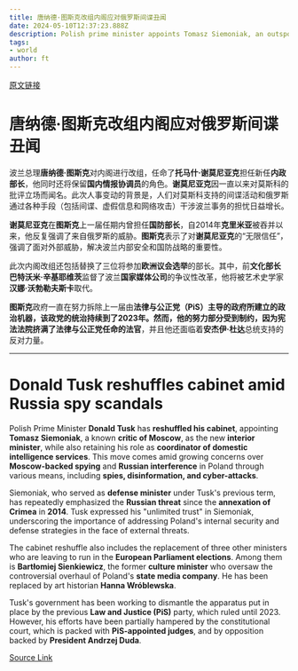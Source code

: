 ```yaml
---
title: 唐纳德·图斯克改组内阁应对俄罗斯间谍丑闻
date: 2024-05-10T12:37:23.888Z
description: Polish prime minister appoints Tomasz Siemoniak, an outspoken critic of Moscow, to run interior ministry
tags: 
- world
author: ft
---
```


[原文链接](https://ft.com/content/fc9e049c-58cd-4141-b8ec-e20a20a31535)

# **唐纳德·图斯克**改组内阁应对俄罗斯间谍丑闻

波兰总理**唐纳德·图斯克**对内阁进行改组，任命了**托马什·谢莫尼亚克**担任新任**内政部长**，他同时还将保留**国内情报协调员**的角色。**谢莫尼亚克**因一直以来对莫斯科的批评立场而闻名。此次人事变动的背景是，人们对莫斯科支持的间谍活动和俄罗斯通过各种手段（包括间谍、虚假信息和网络攻击）干涉波兰事务的担忧日益增长。

**谢莫尼亚克**在**图斯克**上一届任期内曾担任**国防部长**，自2014年**克里米亚**被吞并以来，他反复强调了来自俄罗斯的威胁。**图斯克**表示了对**谢莫尼亚克**的“无限信任”，强调了面对外部威胁，解决波兰内部安全和国防战略的重要性。

此次内阁改组还包括替换了三位将参加**欧洲议会选举**的部长。其中，前**文化部长** **巴特沃米·辛基耶维茨**监督了波兰**国家媒体公司**的争议性改革，他将被艺术史学家**汉娜·沃勃勒夫斯卡**取代。

**图斯克**政府一直在努力拆除上一届由**法律与公正党（PiS）**主导的政府所建立的政治机器，该政党的统治持续到了2023年。然而，他的努力部分受到制约，因为宪法法院挤满了**法律与公正党任命的法官**，并且他还面临着**安杰伊·杜达**总统支持的反对力量。

---

# Donald Tusk reshuffles cabinet amid Russia spy scandals

Polish Prime Minister **Donald Tusk** has **reshuffled his cabinet**, appointing **Tomasz Siemoniak**, a known **critic of Moscow**, as the new **interior minister**, while also retaining his role as **coordinator of domestic intelligence services**. This move comes amid growing concerns over **Moscow-backed spying** and **Russian interference** in Poland through various means, including **spies, disinformation, and cyber-attacks**. 

Siemoniak, who served as **defense minister** under Tusk's previous term, has repeatedly emphasized the **Russian threat** since the **annexation of Crimea** in **2014**. Tusk expressed his "unlimited trust" in Siemoniak, underscoring the importance of addressing Poland's internal security and defense strategies in the face of external threats. 

The cabinet reshuffle also includes the replacement of three other ministers who are leaving to run in the **European Parliament elections**. Among them is **Bartłomiej Sienkiewicz**, the former **culture minister** who oversaw the controversial overhaul of Poland's **state media company**. He has been replaced by art historian **Hanna Wróblewska**. 

Tusk's government has been working to dismantle the apparatus put in place by the previous **Law and Justice (PiS)** party, which ruled until 2023. However, his efforts have been partially hampered by the constitutional court, which is packed with **PiS-appointed judges**, and by opposition backed by **President Andrzej Duda**.

[Source Link](https://ft.com/content/fc9e049c-58cd-4141-b8ec-e20a20a31535)

